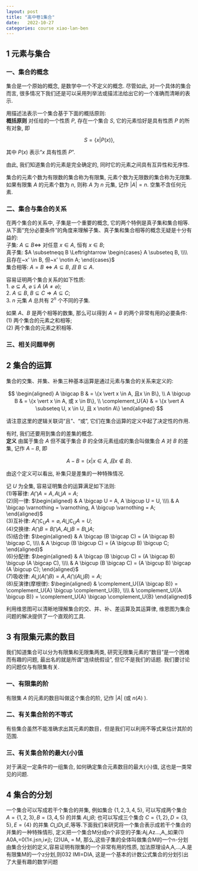 ```yaml
---
layout: post
title: "高中卷1集合"
date:   2022-10-27
categories: course xiao-lan-ben
---
```


## 1 元素与集合

### 一、集合的概念

集合是一个原始的概念$,$ 是数学中一个不定义的概念$.$ 尽管如此$,$ 对一个具体的集合而言$,$ 很多情况下我们还是可以采用列举法或描沭法给出它的一个准确而清晰的表示$.$  

用描述法表示一个集合基于下面的概括原则$:$  
**概括原则** 对任给的一个性质 $P,$ 存在一个集合 $S,$ 它的元素恰好是具有性质 $P$ 的所有对象$,$ 即

$$S = \{x \vert P(x)\}, $$

其中 $P(x)$ 表示“$x$ 具有性质 $P$”$.$  

由此$,$ 我们知道集合的元素是完全确定的$,$ 同时它的元素之间具有互异性和无序性$.$   

集合的元素个数为有限数的集合称为有限集$,$ 元素个数为无限数的集合称为无限集$.$ 如果有限集 $A$ 的元素个数为 $n,$ 则称 $A$ 为 $n$ 元集$,$ 记作 $\vert A \vert = n.$ 空集不含任何元素$.$  

### 二、集合与集合的关系

在两个集合的关系中$,$ 子集是一个重要的概念$,$ 它的两个特例是真子集和集合相等$.$ 从下面“充分必要条件”的角度来理解子集、真子集和集合相等的概念无疑是十分有益的$:$  
子集$:$ $A \subseteq B \Leftrightarrow$ 对任意 $x \in A,$ 恒有 $x \in B;$  
真子集$:$ $A \subsetneqq B \Leftrightarrow \begin{cases} A \subseteq B, \\\\ 且存在~x' \in B, 但~x' \notin A; \end{cases}$  
集合相等$:$ $A = B \Leftrightarrow A \subseteq B, 且~B \subseteq A.$  

容易证明两个集合关系的如下性质$:$  
$1.$ $\varnothing \subseteq A,~\varnothing \subsetneqq A~(A \neq \varnothing);$  
$2.$ $A \subseteq B,~B \subseteq C \Rightarrow A \subseteq C;$  
$3.$ $n$ 元集 $A$ 总共有 $2^n$ 个不同的子集$.$  

如果 $A、B$ 是两个相等的数集$,$ 那么可以得到 $A = B$ 的两个非常有用的必要条件$:$  
$(1)$ 两个集合的元素之和相等$;$  
$(2)$ 两个集合的元素之积相等$.$  

### 三、相关问题举例

## 2 集合的运算

集合的交集、并集、补集三种基本运算是通过元素与集合的关系来定义的$:$  

$$
\begin{aligned}
    A \bigcap B & = \{x \vert x \in A, 且x \in B\}, \\
    A \bigcup B & = \{x \vert x \in A, 或 x \in B\}, \\
    \complement_U{A} & = \{x \vert A \subseteq U, x \in U, 且 x \notin A\}
\end{aligned}
$$

请注意这里的逻辑关联词“且”、“或”$,$ 它们在集合运算的定义中起了决定性的作用$.$  

有时$,$ 我们还要用到集合的差集的概念$.$  
**定义** 由属于集合 $A$ 但不属于集合 $B$ 的全体元素组成的集合叫做集合 $A$ 对 $B$ 的差集$,$ 记作 $A - B,$ 即  

$$A - B = (x \vert x \in A, 且 x \notin B).$$  

由这个定义可以看出$,$ 补集只是差集的一种特殊情况$.$  

记 $U$ 为全集$,$ 容易证明集合的运算满足如下法则$:$  
$(1)$等幂律$:$ $A \bigcap A = A, A \bigcup A = A;$  
$(2)$同一律$:$ $\begin{aligned} & A \bigcap U = A, A \bigcup U = U, \\\\ & A \bigcap \varnothing = \varnothing, A \bigcup \varnothing = A; \end{aligned}$  
$(3)$互补律$:$ $A \bigcap \complement_U{A} = \varnothing, A \bigcup \complement_U{A} = U;$  
$(4)$交换律$:$ $A \bigcap B = B \bigcap A, A \bigcup B = B \bigcup A;$  
$(5)$结合律$:$ $\begin{aligned} & A \bigcap (B \bigcap C) = (A \bigcap B) \bigcap C, \\\\ & A \bigcup (B \bigcup C) = (A \bigcup B) \bigcup C; \end{aligned}$  
$(6)$分配律$:$ $\begin{aligned} & A \bigcap (B \bigcup C) = (A \bigcap B) \bigcup (A \bigcap C), \\\\ & A \bigcup (B \bigcap C) = (A \bigcup B) \bigcap (A \bigcup C); \end{aligned}$  
$(7)$吸收律$:$ $A \bigcup (A \bigcap B) = A, A \bigcap (A \bigcup B) = A;$  
$(8)$反演律(摩根律)$:$ $\begin{aligned} & \complement_U{(A \bigcap B)} = \complement_U{A} \bigcup \complement_U{B}, \\\\ & \complement_U{(A \bigcup B)} = \complement_U{A} \bigcap \complement_U{B} \end{aligned}$  

利用维恩图可以清晰地理解集合的交、并、补、差运算及其运算律$,$ 维恩图为集合问题的解决提供了一个直观的工具$.$  

## 3 有限集元素的数目

我们知道集合可以分为有限集和无限集两类$,$ 研究无限集元素的“数目”是一个困难而有趣的问题$,$ 最出名的就是所谓“连续统假设”$,$ 但它不是我们的话题$.$ 我们要讨论的问题仅与有限集有关$.$  

### 一、有限集的阶

有限集 $A$ 的元素的数目叫做这个集合的阶$,$ 记作 $\lvert A \rvert$ $($或 $n(A)$ $).$  

### 二、有关集合阶的不等式

有些集合虽然不能准确求出其元素的数目，但是我们可以利用不等式来估计其阶的范围$.$  

### 三、有关集合阶的最大$($小$)$值

对于满足一定条件的一组集合$,$ 如何确定集合元素数目的最大$($小$)$值$,$ 这也是一类常见的问题$.$  

## 4 集合的分划

一个集合可以写成若干个集合的并集$,$ 例如集合 $\{1, 2, 3, 4, 5\},$ 可以写成两个集合 $A = \{1, 2, 3\}, B = (3, 4, 5)$ 的并集 $A \bigcup B;$ 也可以写成三个集合 $C = \{1, 2\}, D = \{3, 5\}, E = \{4\}$ 的并集 $C \bigcup D \bigcup E$,等等.下面我们来研究将一个集合表示成若干个集合的并集的一种特殊情形, 定义把一个集合M分成n个非空的子集:Aj,Az…,A,,如果(1) A0A,=0(1≤.j≤n,i≠j); (2)UA, = M, 那么,这些子集的全体叫做集合M的一个n-分划由集合分划的定义,容易证明有限集的一个非常有用的性质, 加法原理设A,A,…,A.是有限集M的一个z分划,则032 IMI=DIA, 这是一个基本的计数公式集合的分划引出了大量有趣的数学问题